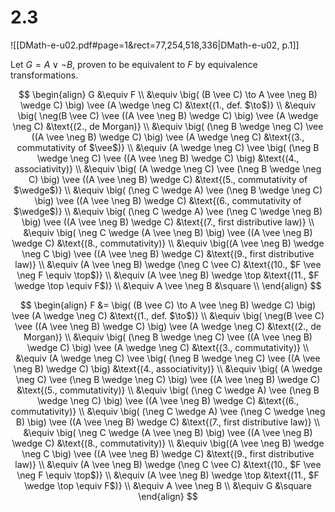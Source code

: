 
# 2.3
![[DMath-e-u02.pdf#page=1&rect=77,254,518,336|DMath-e-u02, p.1]]

Let $G= A \vee \neg B$, proven to be equivalent to $F$ by equivalence transformations.

$$
\begin{align}
G &\equiv F \\
&\equiv \big( (B \vee C) \to A \vee \neg B) \wedge C) \big) \vee (A \wedge \neg C) &\text{(1., def. $\to$)} \\
&\equiv \big( \neg(B \vee C) \vee ((A \vee \neg B) \wedge C) \big) \vee (A \wedge \neg C) &\text{(2., de Morgan)} \\
&\equiv \big( (\neg B \wedge \neg C) \vee ((A \vee \neg B) \wedge C) \big) \vee (A \wedge \neg C) &\text{(3., commutativity of $\vee$)} \\
&\equiv (A \wedge \neg C) \vee \big( (\neg B \wedge \neg C) \vee ((A \vee \neg B) \wedge C) \big) &\text{(4., associativity)} \\
&\equiv \big( (A \wedge \neg C) \vee (\neg B \wedge \neg C) \big) \vee ((A \vee \neg B) \wedge C) &\text{(5., commutativity of $\wedge$)} \\
&\equiv \big( (\neg C \wedge A) \vee (\neg B \wedge \neg C) \big) \vee ((A \vee \neg B) \wedge C) &\text{(6., commutativity of $\wedge$)} \\
&\equiv \big( (\neg C \wedge A) \vee (\neg C \wedge \neg B) \big) \vee ((A \vee \neg B) \wedge C) &\text{(7., first distributive law)} \\
&\equiv \big( \neg C \wedge (A \vee \neg B) \big) \vee ((A \vee \neg B) \wedge C) &\text{(8., commutativity)} \\
&\equiv \big((A \vee \neg B) \wedge \neg C \big) \vee ((A \vee \neg B) \wedge C) &\text{(9., first distributive law)} \\
&\equiv (A \vee \neg B) \wedge (\neg C \vee C) &\text{(10., $F \vee \neg F \equiv \top$)} \\
&\equiv (A \vee \neg B) \wedge \top &\text{(11., $F \wedge \top \equiv F$)} \\
&\equiv A \vee \neg B &\square \\
\end{align}
$$
















$$
\begin{align}
F &= \big( (B \vee C) \to A \vee \neg B) \wedge C) \big) \vee (A \wedge \neg C) &\text{(1., def. $\to$)} \\
&\equiv \big( \neg(B \vee C) \vee ((A \vee \neg B) \wedge C) \big) \vee (A \wedge \neg C) &\text{(2., de Morgan)} \\
&\equiv \big( (\neg B \wedge \neg C) \vee ((A \vee \neg B) \wedge C) \big) \vee (A \wedge \neg C) &\text{(3., commutativity)} \\
&\equiv (A \wedge \neg C) \vee \big( (\neg B \wedge \neg C) \vee ((A \vee \neg B) \wedge C) \big) &\text{(4., associativity)} \\
&\equiv \big( (A \wedge \neg C) \vee (\neg B \wedge \neg C) \big) \vee ((A \vee \neg B) \wedge C) &\text{(5., commutativity)} \\
&\equiv \big( (\neg C \wedge A) \vee (\neg B \wedge \neg C) \big) \vee ((A \vee \neg B) \wedge C) &\text{(6., commutativity)} \\
&\equiv \big( (\neg C \wedge A) \vee (\neg C \wedge \neg B) \big) \vee ((A \vee \neg B) \wedge C) &\text{(7., first distributive law)} \\
&\equiv \big( \neg C \wedge (A \vee \neg B) \big) \vee ((A \vee \neg B) \wedge C) &\text{(8., commutativity)} \\
&\equiv \big((A \vee \neg B) \wedge \neg C \big) \vee ((A \vee \neg B) \wedge C) &\text{(9., first distributive law)} \\
&\equiv (A \vee \neg B) \wedge (\neg C \vee C) &\text{(10., $F \vee \neg F \equiv \top$)} \\
&\equiv (A \vee \neg B) \wedge \top &\text{(11., $F \wedge \top \equiv F$)} \\
&\equiv A \vee \neg B \\
&\equiv G &\square
\end{align}
$$



